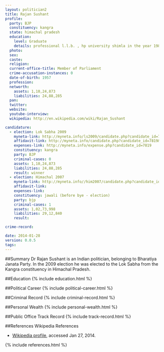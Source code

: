 ```yaml
---
layout: politician2
title: Rajan Sushant
profile: 
  party: BJP
  constituency: kangra
  state: himachal pradesh
  education: 
    level: Graduate
    details: professional l.l.b. , hp university shimla in the year 1988
  photo: 
  sex: 
  caste: 
  religion: 
  current-office-title: Member of Parliament
  crime-accusation-instances: 0
  date-of-birth: 1957
  profession: 
  networth: 
    assets: 1,10,24,873
    liabilities: 24,88,285
  pan: 
  twitter: 
  website: 
  youtube-interview: 
  wikipedia: http://en.wikipedia.com/wiki/Rajan_Sushant

candidature: 
  - election: Lok Sabha 2009
    myneta-link: http://myneta.info/ls2009/candidate.php?candidate_id=7819
    affidavit-link: http://myneta.info/candidate.php?candidate_id=7819&scan=original
    expenses-link: http://myneta.info/expense.php?candidate_id=7819
    constituency: kangra 
    party: BJP
    criminal-cases: 0
    assets: 1,10,24,873
    liabilities: 24,88,285
    result: winner 
  - election: Himachal 2007
    myneta-link: http://myneta.info//him2007/candidate.php?candidate_id=55
    affidavit-link: 
    expenses-link: 
    constituency: jawali (before bye - election) 
    party: bjp
    criminal-cases: 1
    assets: 1,02,73,998
    liabilities: 29,12,840
    result:  

crime-record: 

date: 2014-01-28
version: 0.0.5
tags: 
---
```

##Summary
Dr Rajan Sushant is an Indian politician, belonging to Bharatiya Janata Party. In the 2009 election he was elected to the Lok Sabha from the Kangra constituency in Himachal Pradesh.


##Education
{% include education.html %}


##Political Career
{% include political-career.html %}


##Criminal Record
{% include criminal-record.html %}


##Personal Wealth
{% include personal-wealth.html %}


##Public Office Track Record
{% include track-record.html %}


##References
Wikipedia References
- [Wikipedia profile]({{page.profile.wikipedia}}), accessed Jan 27, 2014.



{% include references.html %}